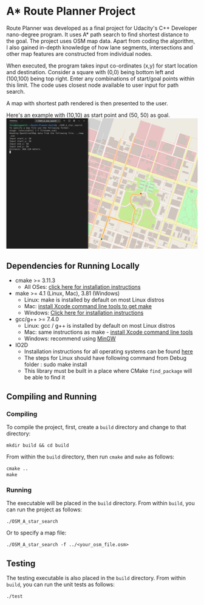 # A* Route Planner Project

Route Planner was developed as a final project for Udacity's C++ Developer nano-degree program. 
It uses A* path search to find shortest distance to the goal. The project uses OSM map data. 
Apart from coding the algorithm, I also gained in-depth knowledge of how lane segments, intersections and other map features are constructed from individual nodes. 

When executed, the program takes input co-ordinates (x,y) for start location and destination.
Consider a square with (0,0) being bottom left and (100,100) being top right. Enter any combinations of start/goal points within this limit. The code uses closest node available to user input for path search.  

A map with shortest path rendered is then presented to the user.

Here's an example with (10,10) as start point and (50, 50) as goal.
<img src="map2.png"/>

## Dependencies for Running Locally
* cmake >= 3.11.3
  * All OSes: [click here for installation instructions](https://cmake.org/install/)
* make >= 4.1 (Linux, Mac), 3.81 (Windows)
  * Linux: make is installed by default on most Linux distros
  * Mac: [install Xcode command line tools to get make](https://developer.apple.com/xcode/features/)
  * Windows: [Click here for installation instructions](http://gnuwin32.sourceforge.net/packages/make.htm)
* gcc/g++ >= 7.4.0
  * Linux: gcc / g++ is installed by default on most Linux distros
  * Mac: same instructions as make - [install Xcode command line tools](https://developer.apple.com/xcode/features/)
  * Windows: recommend using [MinGW](http://www.mingw.org/)
* IO2D
  * Installation instructions for all operating systems can be found [here](https://github.com/cpp-io2d/P0267_RefImpl/blob/master/BUILDING.md)
  * The steps for Linux should have following command from Debug folder : sudo make install
  * This library must be built in a place where CMake `find_package` will be able to find it

## Compiling and Running

### Compiling
To compile the project, first, create a `build` directory and change to that directory:
```
mkdir build && cd build
```
From within the `build` directory, then run `cmake` and `make` as follows:
```
cmake ..
make
```
### Running
The executable will be placed in the `build` directory. From within `build`, you can run the project as follows:
```
./OSM_A_star_search
```
Or to specify a map file:
```
./OSM_A_star_search -f ../<your_osm_file.osm>
```

## Testing

The testing executable is also placed in the `build` directory. From within `build`, you can run the unit tests as follows:
```
./test
```

